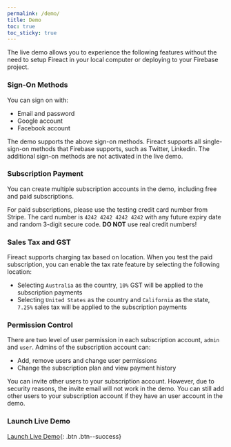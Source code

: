 ```yaml
---
permalink: /demo/
title: Demo
toc: true
toc_sticky: true
---
```

The live demo allows you to experience the following features without the need to setup Fireact in your local computer or deploying to your Firebase project.

### Sign-On Methods

You can sign on with:
- Email and password
- Google account
- Facebook account

The demo supports the above sign-on methods. Fireact supports all single-sign-on methods that Firebase supports, such as Twitter, Linkedin. The additional sign-on methods are not activated in the live demo.

### Subscription Payment

You can create multiple subscription accounts in the demo, including free and paid subscriptions.

For paid subscriptions, please use the testing credit card number from Stripe. The card number is `4242 4242 4242 4242` with any future expiry date and random 3-digit secure code. **DO NOT** use real credit numbers!

### Sales Tax and GST

Fireact supports charging tax based on location. When you test the paid subscription, you can enable the tax rate feature by selecting the following location:
- Selecting `Australia` as the country, `10%` GST will be applied to the subscription payments
- Selecting `United States` as the country and `California` as the state, `7.25%` sales tax will be applied to the subscription payments

### Permission Control

There are two level of user permission in each subscription account, `admin` and `user`. Admins of the subscription account can:
- Add, remove users and change user permissions
- Change the subscription plan and view payment history

You can invite other users to your subscription account. However, due to security reasons, the invite email will not work in the demo. You can still add other users to your subscription account if they have an user account in the demo.

### Launch Live Demo

[Launch Live Demo](https://demo.fireact.dev/){: .btn .btn--success}

